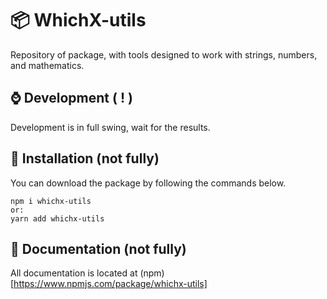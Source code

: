 # 📦 WhichX-utils
Repository of package, with tools designed to work with strings, numbers, and mathematics.

## ⌚ Development ( ! )
Development is in full swing, wait for the results.

## 🔑 Installation (not fully)
You can download the package by following the commands below.
```
npm i whichx-utils 
or:
yarn add whichx-utils
```

## 📃 Documentation (not fully)
All documentation is located at (npm)[https://www.npmjs.com/package/whichx-utils]


